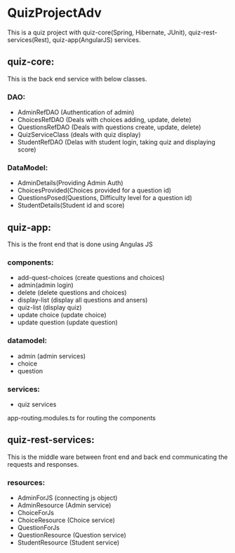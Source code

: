 # QuizProjectAdv
This is a quiz project with quiz-core(Spring, Hibernate, JUnit), quiz-rest-services(Rest), quiz-app(AngularJS) services.

## quiz-core:
This is the back end service with below classes.

### DAO:
 * AdminRefDAO (Authentication of admin)
 * ChoicesRefDAO (Deals with choices adding, update, delete)
 * QuestionsRefDAO (Deals with questions create, update, delete)
 * QuizServiceClass (deals with quiz display)
 * StudentRefDAO (Delas with student login, taking quiz and displaying score)


### DataModel:
 * AdminDetails(Providing Admin Auth)
 * ChoicesProvided(Choices provided for a question id) 
 * QuestionsPosed(Questions, Difficulty level for a question id)
 * StudentDetails(Student id and score)

## quiz-app:
This is the front end that is done using Angulas JS

### components:
 * add-quest-choices (create questions and choices)
 * admin(admin login)
 * delete (delete questions and choices)
 * display-list (display all questions and ansers)
 * quiz-list (display quiz)
 * update choice (update choice)
 * update question (update question)

### datamodel:
 * admin (admin services)
 * choice 
 * question

### services:
 * quiz services

app-routing.modules.ts for routing the components

## quiz-rest-services:
This is the middle ware between front end and back end communicating the requests and responses.

### resources:
 * AdminForJS (connecting js object)
 * AdminResource (Admin service)
 * ChoiceForJs
 * ChoiceResource (Choice service)
 * QuestionForJs
 * QuestionResource (Question service)
 * StudentResource (Student service)
